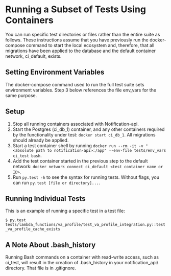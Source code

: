 # Running a Subset of Tests Using Containers

You can run specific test directories or files rather than the entire suite as follows.  These instructions assume that you have previously run the docker-compose command to start the local ecosystem and, therefore, that all migrations have been applied to the database and the default container network, ci_default, exists.

## Setting Environment Variables

The docker-compose command used to run the full test suite sets environment variables.  Step 3 below references the file env_vars for the same purpose.

## Setup

1. Stop all running containers associated with Notification-api.
2. Start the Postgres (ci_db_1) container, and any other containers required by the functionality under test: `docker start ci_db_1`.  All migrations should already be applied.
3. Start a test container shell by running `docker run --rm -it -v "<absolute path to notification-api>:/app" --env-file tests/env_vars ci_test bash`.
4. Add the test container started in the previous step to the default network: `docker network connect ci_default <test container name or ID>`.
5. Run `py.test -h` to see the syntax for running tests.  Without flags, you can run `py.test [file or directory]...`.

## Running Individual Tests

This is an example of running a specific test in a test file:

```$ py.test tests/lambda_functions/va_profile/test_va_profile_integration.py::test_va_profile_cache_exists```

## A Note About .bash_history

Running Bash commands on a container with read-write access, such as ci_test, will result in the creation of .bash_history in your notification_api/ directory.  That file is in .gitignore.
